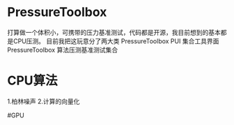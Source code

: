 # PressureToolbox
打算做一个体积小，可携带的压力基准测试，代码都是开源，我目前想到的基本都是CPU压测。
目前我把这玩意分了两大类
PressureToolbox PUI 集合工具界面
PressureToolbox 算法压测基准测试集合




# CPU算法
1.柏林噪声
2.计算的向量化

#GPU
